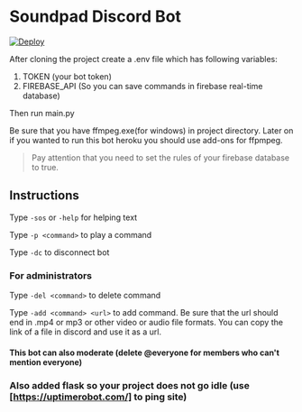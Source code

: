# Soundpad Discord Bot

[![Deploy](https://www.herokucdn.com/deploy/button.svg)](https://heroku.com/deploy?template=https://github.com/itsMatiYo/soundpad-discord-bot/tree/master)

After cloning the project create a .env file which has following variables:

1. TOKEN (your bot token)
2. FIREBASE_API (So you can save commands in firebase real-time database)

Then run main.py

Be sure that you have ffmpeg.exe(for windows) in project directory. Later on if you wanted to run this bot heroku you should use add-ons for ffpmpeg.

> Pay attention that you need to set the rules of your firebase database to true.

## Instructions

Type `-sos` or `-help` for helping text

Type `-p <command>` to play a command

Type `-dc` to disconnect bot

### For administrators

Type `-del <command>` to delete command

Type `-add <command> <url>` to add command. Be sure that the url should end in .mp4 or mp3 or other video or audio file formats. You can copy the link of a file in discord and use it as a url.

#### This bot can also moderate (delete @everyone for members who can't mention everyone)

### Also added flask so your project does not go idle (use [https://uptimerobot.com/] to ping site)
